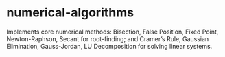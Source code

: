 # numerical-algorithms
Implements core numerical methods: Bisection, False Position, Fixed Point, Newton-Raphson, Secant for root-finding; and Cramer’s Rule, Gaussian Elimination, Gauss-Jordan, LU Decomposition for solving linear systems.
